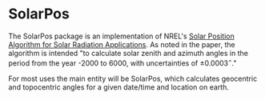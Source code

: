 # SolarPos

The SolarPos package is an implementation of NREL's [Solar Position Algorithm for Solar Radiation Applications](http://www.nrel.gov/docs/fy08osti/34302.pdf).  As noted in the paper, the algorithm is intended "to calculate solar zenith and azimuth angles in the period from the year -2000 to 6000, with uncertainties of $\pm0.0003^{\circ}$."

For most uses the main entity will be SolarPos, which calculates geocentric and topocentric angles for a given date/time and location on earth.
